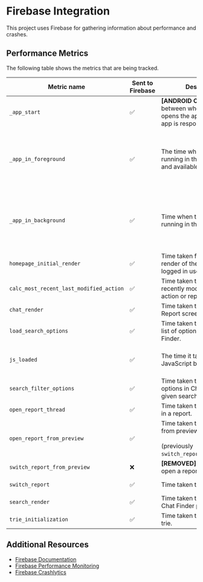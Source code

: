 # Firebase Integration

This project uses Firebase for gathering information about performance and crashes.

## Performance Metrics

The following table shows the metrics that are being tracked.

| Metric name | Sent to Firebase | Description | Start time | End time |
|----------|----------|----------|----------|----------|
| `_app_start`   | ✅ | **[ANDROID ONLY]** The time between when the user opens the app and when the app is responsive.     | Starts when the app's `FirebasePerfProvider` `ContentProvider` completes its `onCreate` method.     | Stops when the first activity's `onResume()` method is called.     |
| `_app_in_foreground`    | ✅ | The time when the app is running in the foreground and available to the user.     | **Android:** Starts when the first activity to reach the foreground has its `onResume()` method called. <br><br>**iOS:** Starts when the application receives the `UIApplicationDidBecomeActiveNotification` notification.   | **Android:** Stops when the last activity to leave the foreground has its `onStop()` method called. <br><br>**iOS:** Stops when it receives the `UIApplicationWillResignActiveNotification` notification.     |
| `_app_in_background`    | ✅ | Time when the app is running in the background.     | **Android:** Starts when the last activity to leave the foreground has its `onStop()` method called. <br><br>**iOS:** Starts when the application receives the `UIApplicationWillResignActiveNotification` notification.   | **Android:** Stops when the first activity to reach the foreground has its `onResume()` method called. <br><br>**iOS:** Stops when it receives the `UIApplicationDidBecomeActiveNotification` notification.     |
| `homepage_initial_render`   | ✅ | Time taken for the initial render of the app for a logged in user.     | Starts at the beginning of the initial render of the app.     | Stops at the end of the initial render process.     |
| `calc_most_recent_last_modified_action`    | ✅ | Time taken to find the most recently modified report action or report.     | Starts when the app reconnects to **the** network     | Ends when the app reconnects to the network and the most recent report action or report is found.     |
| `chat_render`    | ✅ | Time taken to render  the Report screen.     | Starts when the `ReportScreen` is being rendered for the first time.     | Stops once the `ReportScreen` component is mounted.     |
| `load_search_options`    | ✅ | Time taken to generate the list of options used in Chat Finder.     | Starts when the `getSearchOptions` function is called.     | Stops when the list of available options is generated.     |
| `js_loaded`    | ✅ | The time it takes for the JavaScript bundle to load. | **Android:** Starts in the `onCreate` method.<br><br>**iOS:** Starts in the AppDelegate's `didFinishLaunchingWithOptions` method.    | Stops at the first render of the app via native module on the JS side.     |
| `search_filter_options`    | ✅ | Time taken to filter search options in Chat Finder by given search value.     | Starts when user types something in the Chat Finder search input.     | Stops when the list of filtered options is generated.     |
| `open_report_thread`   | ✅ | Time taken to open a thread in a report.     | Starts when user presses Report Action Item.     | Stops when the `ReportActionsList` finishes laying out.     |
| `open_report_from_preview`   | ✅ | Time taken to open a report from preview.<br><br>(previously `switch_report_from_preview`)    | Starts when the user presses the Report Preview.     | Stops when the `ReportActionsList` finishes laying out.     |
| `switch_report_from_preview`   | ❌ | **[REMOVED]** Time taken to open a report from preview.      | Starts when the user presses the Report Preview.     | Stops when the `ReportActionsList` finishes laying out.     |
| `switch_report`    | ✅ | Time taken to open report.     | Starts when the chat in the LHN is pressed.      | Stops when the `ReportActionsList` finishes laying out.     |
| `search_render`   | ✅ | Time taken to render the Chat Finder page.     | Starts when the Chat Finder icon in LHN is pressed.     | Stops when the list of available options is rendered for the first time.     |
| `trie_initialization`   | ✅ | Time taken to build the emoji trie.     | Starts when emoji trie begins to build.     | Stops when emoji trie building is complete.     |


## Additional Resources

- [Firebase Documentation](https://firebase.google.com/docs)
- [Firebase Performance Monitoring](https://firebase.google.com/docs/perf-mon)
- [Firebase Crashlytics](https://firebase.google.com/docs/crashlytics)
